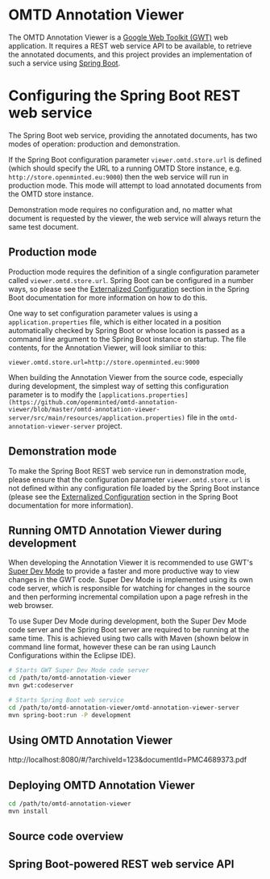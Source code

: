 # OMTD Annotation Viewer

The OMTD Annotation Viewer is a [Google Web Toolkit (GWT)](http://www.gwtproject.org) web application.  It requires a REST web service API to be available, to retrieve the annotated documents, and this project provides an implementation of such a service using [Spring Boot](https://projects.spring.io/spring-boot/).

# Configuring the Spring Boot REST web service

The Spring Boot web service, providing the annotated documents, has two modes of operation: production and demonstration.  

If the Spring Boot configuration parameter `viewer.omtd.store.url` is defined (which should specify the URL to a running OMTD Store instance, e.g. `http://store.openminted.eu:9000`) then the web service will run in production mode.  This mode will attempt to load annotated documents from the OMTD store instance.

Demonstration mode requires no configuration and, no matter what document is requested by the viewer, the web service will always return the same test document.

## Production mode

Production mode requires the definition of a single configuration parameter called `viewer.omtd.store.url`.  Spring Boot can be configured in a number ways, so please see the [Externalized Configuration](https://docs.spring.io/spring-boot/docs/current/reference/html/boot-features-external-config.html) section in the Spring Boot documentation for more information on how to do this.

One way to set configuration parameter values is using a `application.properties` file, which is either located in a position automatically checked by Spring Boot or whose location is passed as a command line argument to the Spring Boot instance on startup.  The file contents, for the Annotation Viewer, will look similiar to this:

```properties
viewer.omtd.store.url=http://store.openminted.eu:9000
```

When building the Annotation Viewer from the source code, especially during development, the simplest way of setting this configuration parameter is to modify the `[applications.properties](https://github.com/openminted/omtd-annotation-viewer/blob/master/omtd-annotation-viewer-server/src/main/resources/application.properties)` file in the `omtd-annotation-viewer-server` project.

## Demonstration mode

To make the Spring Boot REST web service run in demonstration mode, please ensure that the configuration parameter `viewer.omtd.store.url` is not defined within any configuration file loaded by the Spring Boot instance (please see the [Externalized Configuration](https://docs.spring.io/spring-boot/docs/current/reference/html/boot-features-external-config.html) section in the Spring Boot documentation for more information).


## Running OMTD Annotation Viewer during development

When developing the Annotation Viewer it is recommended to use GWT's [Super Dev Mode](http://www.gwtproject.org/articles/superdevmode.html) to provide a faster and more productive way to view changes in the GWT code.  Super Dev Mode is implemented using its own code server, which is responsible for watching for changes in the source and then performing incremental compilation upon a page refresh in the web browser.

To use Super Dev Mode during development, both the Super Dev Mode code server and the Spring Boot server are required to be running at the same time.  This is achieved using two calls with Maven (shown below in command line format, however these can be ran using Launch Configurations within the Eclipse IDE).

```bash
# Starts GWT Super Dev Mode code server
cd /path/to/omtd-annotation-viewer
mvn gwt:codeserver
```

```bash
# Starts Spring Boot web service
cd /path/to/omtd-annotation-viewer/omtd-annotation-viewer-server
mvn spring-boot:run -P development
```


## Using OMTD Annotation Viewer

http://localhost:8080/#/?archiveId=123&documentId=PMC4689373.pdf


## Deploying OMTD Annotation Viewer

``` bash
cd /path/to/omtd-annotation-viewer
mvn install
```


## Source code overview



## Spring Boot-powered REST web service API

